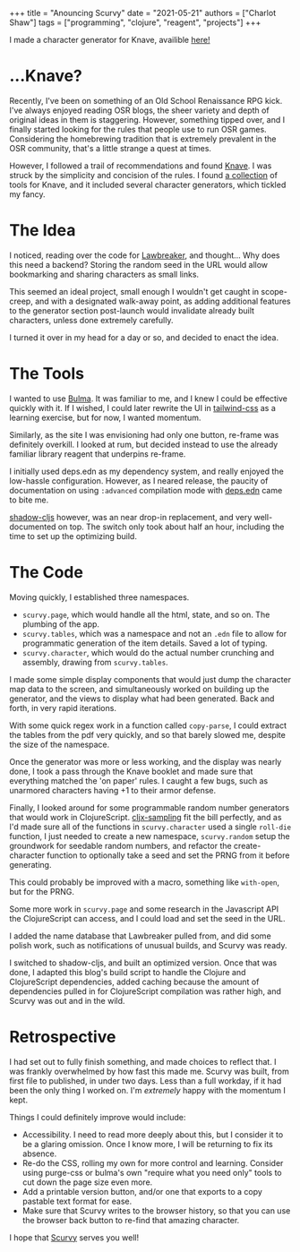 +++
title = "Anouncing Scurvy"
date = "2021-05-21"
authors = ["Charlot Shaw"]
tags = ["programming", "clojure", "reagent", "projects"]
+++

I made a character generator for Knave, availible [here!](https://unwarysage.github.io/scurvy)

<!-- more -->
# ...Knave?
Recently, I've been on something of an Old School Renaissance RPG kick. I've always enjoyed reading OSR blogs, the sheer variety and depth of original ideas in them is staggering.
However, something tipped over, and I finally started looking for the rules that people use to run OSR games.
Considering the homebrewing tradition that is extremely prevalent in the OSR community, that's a little strange a quest at times.

However, I followed a trail of recommendations and found [Knave](https://www.drivethrurpg.com/product/250888/Knave).
I was struck by the simplicity and concision of the rules. I found [a collection](https://dungeonsandpossums.com/2020/04/some-great-knave-rpg-resources/) of tools for Knave, and it included several character generators, which tickled my fancy.

# The Idea
I noticed, reading over the code for [Lawbreaker](https://web.archive.org/web/20220528031520/https://lawbreaker.herokuapp.com/), and thought... Why does this need a backend?
Storing the random seed in the URL would allow bookmarking and sharing characters as small links.

This seemed an ideal project, small enough I wouldn't get caught in scope-creep, and with a designated walk-away point, as adding additional features to the generator section post-launch would invalidate already built characters, unless done extremely carefully.

I turned it over in my head for a day or so, and decided to enact the idea.

# The Tools
I wanted to use [Bulma](https://bulma.io/). It was familiar to me, and I knew I could be effective quickly with it. If I wished, I could later rewrite the UI in [tailwind-css](https://tailwindcss.com/) as a learning exercise, but for now, I wanted momentum.

Similarly, as the site I was envisioning had only one button, re-frame was definitely overkill. I looked at rum, but decided instead to use the already familiar library reagent that underpins re-frame.

I initially used deps.edn as my dependency system, and really enjoyed the low-hassle configuration. However, as I neared release, the paucity of documentation on using `:advanced` compilation mode with [deps.edn](https://clojurescript.org/guides/webpack) came to bite me.

[shadow-cljs](https://shadow-cljs.github.io/docs/UsersGuide.html) however, was an near drop-in replacement, and very well-documented on top. The switch only took about half an hour, including the time to set up the optimizing build.

# The Code
Moving quickly, I established three namespaces.

* `scurvy.page`, which would handle all the html, state, and so on. The plumbing of the app.
* `scurvy.tables`, which was a namespace and not an `.edn` file to allow for programmatic generation of the item details. Saved a lot of typing.
* `scurvy.character`, which would do the actual number crunching and assembly, drawing from `scurvy.tables`.

I made some simple display components that would just dump the character map data to the screen, and simultaneously worked on building up the generator, and the views to display what had been generated. Back and forth, in very rapid iterations.

With some quick regex work in a function called `copy-parse`, I could extract the tables from the pdf very quickly, and so that barely slowed me, despite the size of the namespace.

Once the generator was more or less working, and the display was nearly done, I took a pass through the Knave booklet and made sure that everything matched the 'on paper' rules. I caught a few bugs, such as unarmored characters having +1 to their armor defense.

Finally, I looked around for some programmable random number generators that would work in ClojureScript. [cljx-sampling](https://github.com/ashenfad/cljx-sampling) fit the bill perfectly,
and as I'd made sure all of the functions in `scurvy.character` used a single `roll-die` function, I just needed to create a new namespace, `scurvy.random` setup the groundwork for seedable random numbers, and refactor the create-character function to optionally take a seed and set the PRNG from it before generating.

This could probably be improved with a macro, something like `with-open`, but for the PRNG.

Some more work in `scurvy.page` and some research in the Javascript API the ClojureScript can access, and I could load and set the seed in the URL.

I added the name database that Lawbreaker pulled from, and did some polish work, such as notifications of unusual builds, and Scurvy was ready.

I switched to shadow-cljs, and built an optimized version. Once that was done, I adapted this blog's build script to handle the Clojure and ClojureScript dependencies, added caching because the amount of dependencies pulled in for ClojureScript compilation was rather high, and Scurvy was out and in the wild.

# Retrospective
I had set out to fully finish something, and made choices to reflect that. I was frankly overwhelmed by how fast this made me. Scurvy was built, from first file to published, in under two days. Less than a full workday, if it had been the only thing I worked on. I'm *extremely* happy with the momentum I kept.

Things I could definitely improve would include:

* Accessibility. I need to read more deeply about this, but I consider it to be a glaring omission. Once I know more, I will be returning to fix its absence.
* Re-do the CSS, rolling my own for more control and learning. Consider using purge-css or bulma's own "require what you need only" tools to cut down the page size even more.
* Add a printable version button, and/or one that exports to a copy pastable text format for ease.
* Make sure that Scurvy writes to the browser history, so that you can use the browser back button to re-find that amazing character.


I hope that [Scurvy](https://unwarysage.github.io/scurvy/) serves you well!